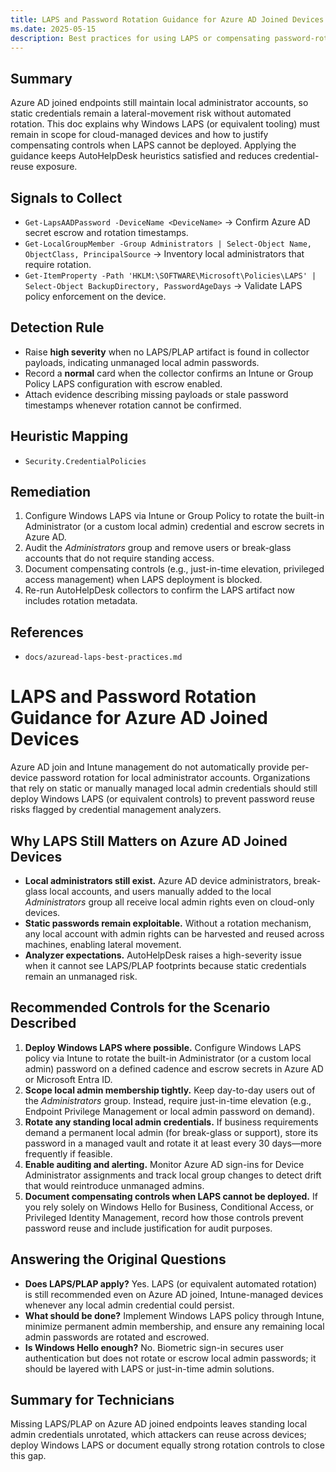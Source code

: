 ```yaml
---
title: LAPS and Password Rotation Guidance for Azure AD Joined Devices
ms.date: 2025-05-15
description: Best practices for using LAPS or compensating password-rotation controls on Azure AD joined Windows devices managed with Intune.
---
```

## Summary
Azure AD joined endpoints still maintain local administrator accounts, so static credentials remain a lateral-movement risk without automated rotation. This doc explains why Windows LAPS (or equivalent tooling) must remain in scope for cloud-managed devices and how to justify compensating controls when LAPS cannot be deployed. Applying the guidance keeps AutoHelpDesk heuristics satisfied and reduces credential-reuse exposure.

## Signals to Collect
- `Get-LapsAADPassword -DeviceName <DeviceName>` → Confirm Azure AD secret escrow and rotation timestamps.
- `Get-LocalGroupMember -Group Administrators | Select-Object Name, ObjectClass, PrincipalSource` → Inventory local administrators that require rotation.
- `Get-ItemProperty -Path 'HKLM:\SOFTWARE\Microsoft\Policies\LAPS' | Select-Object BackupDirectory, PasswordAgeDays` → Validate LAPS policy enforcement on the device.

## Detection Rule
- Raise **high severity** when no LAPS/PLAP artifact is found in collector payloads, indicating unmanaged local admin passwords.
- Record a **normal** card when the collector confirms an Intune or Group Policy LAPS configuration with escrow enabled.
- Attach evidence describing missing payloads or stale password timestamps whenever rotation cannot be confirmed.

## Heuristic Mapping
- `Security.CredentialPolicies`

## Remediation
1. Configure Windows LAPS via Intune or Group Policy to rotate the built-in Administrator (or a custom local admin) credential and escrow secrets in Azure AD.
2. Audit the *Administrators* group and remove users or break-glass accounts that do not require standing access.
3. Document compensating controls (e.g., just-in-time elevation, privileged access management) when LAPS deployment is blocked.
4. Re-run AutoHelpDesk collectors to confirm the LAPS artifact now includes rotation metadata.

## References
- `docs/azuread-laps-best-practices.md`

# LAPS and Password Rotation Guidance for Azure AD Joined Devices

Azure AD join and Intune management do not automatically provide per-device password rotation for local administrator accounts.
Organizations that rely on static or manually managed local admin credentials should still deploy Windows LAPS (or equivalent controls) to prevent password reuse risks flagged by credential management analyzers.

## Why LAPS Still Matters on Azure AD Joined Devices

- **Local administrators still exist.** Azure AD device administrators, break-glass local accounts, and users manually added to the local *Administrators* group all receive local admin rights even on cloud-only devices.
- **Static passwords remain exploitable.** Without a rotation mechanism, any local account with admin rights can be harvested and reused across machines, enabling lateral movement.
- **Analyzer expectations.** AutoHelpDesk raises a high-severity issue when it cannot see LAPS/PLAP footprints because static credentials remain an unmanaged risk.

## Recommended Controls for the Scenario Described

1. **Deploy Windows LAPS where possible.** Configure Windows LAPS policy via Intune to rotate the built-in Administrator (or a custom local admin) password on a defined cadence and escrow secrets in Azure AD or Microsoft Entra ID.
2. **Scope local admin membership tightly.** Keep day-to-day users out of the *Administrators* group. Instead, require just-in-time elevation (e.g., Endpoint Privilege Management or local admin password on demand).
3. **Rotate any standing local admin credentials.** If business requirements demand a permanent local admin (for break-glass or support), store its password in a managed vault and rotate it at least every 30 days—more frequently if feasible.
4. **Enable auditing and alerting.** Monitor Azure AD sign-ins for Device Administrator assignments and track local group changes to detect drift that would reintroduce unmanaged admins.
5. **Document compensating controls when LAPS cannot be deployed.** If you rely solely on Windows Hello for Business, Conditional Access, or Privileged Identity Management, record how those controls prevent password reuse and include justification for audit purposes.

## Answering the Original Questions

- **Does LAPS/PLAP apply?** Yes. LAPS (or equivalent automated rotation) is still recommended even on Azure AD joined, Intune-managed devices whenever any local admin credential could persist.
- **What should be done?** Implement Windows LAPS policy through Intune, minimize permanent admin membership, and ensure any remaining local admin passwords are rotated and escrowed.
- **Is Windows Hello enough?** No. Biometric sign-in secures user authentication but does not rotate or escrow local admin passwords; it should be layered with LAPS or just-in-time admin solutions.

## Summary for Technicians

Missing LAPS/PLAP on Azure AD joined endpoints leaves standing local admin credentials unrotated, which attackers can reuse across devices; deploy Windows LAPS or document equally strong rotation controls to close this gap.
